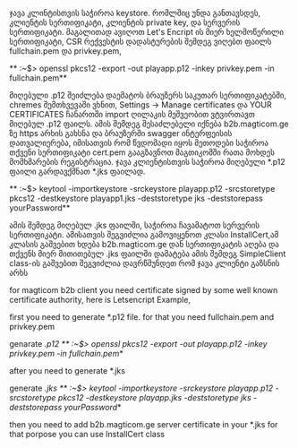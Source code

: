 ჯავა კლინტისთვის საჭიროა keystore. რომლშიც უნდა განთავსდეს, კლიენტის სერთიფიკატი, კლიენტის private key, და სერვერის სერთიფიკატი.
მაგალითად ავიღოთ Let's Encript ის მიერ ხელმოწერილი სერთიფიკატი, 
CSR რექვესტის დადასტურების შემდეგ ვიღებთ ფაილს   fullchain.pem და privkey.pem,

** :~$> openssl pkcs12 -export -out playapp.p12 -inkey privkey.pem -in  fullchain.pem**

მიღებული .p12 შეიძლება დაემატოს ბრაუზერს საკუთარ სერთიფიკატებში, chremes შემთხვევაში 
ვხნით, Settings -> Manage certificates და YOUR CERTIFICATES ჩანართში import ღილაკის მეშვეობით ვტვირთავთ მიღებულ .p12 ფაილს. 
ამის შემდეგ შესაძლებელი იქნება b2b.magticom.ge ზე https არხის გახსნა
და ბრაუზერში swagger ინტერფეისის დათვალიერება,
იმისათვის რომ წვდომადი იყოს მეთოდები საჭიროა თქვენი სერთიფიკატი cert.pem გააგზავნოთ მაგთიკომში რათა მოხდეს მომხმარების რეგისტრაცია.
ჯავა კლიენტისთვის საჭიროა მიღებული *.p12 ფაილი გარდავქმნათ *.jks ფაილად.

** :~$> keytool -importkeystore -srckeystore playapp.p12 -srcstoretype pkcs12  -destkeystore playapp1.jks -deststoretype jks -deststorepass yourPassword**

ამის შემდეგ მიღებულ .jks ფაილში, საჭიროა ჩავამატოთ სერვერის სერთიფიკატი. ამისათვის შეგვიძლია გამოვიყენოთ  კლასი InstallCert,ამ კლასის გაშვებით
ხდება b2b.magticom.ge დან სერთიფიკატის აღება და თქვენს მიერ მითითებულ .jks ფაილში დამატება
ამის შემდეგ SimpleClient   class-ის გაშვებით შეგვიძლია დავრწმუნდეთ რომ ჯავა კლიენტი გაზსნის არხს


for magticom b2b client you need certificate signed by some well known certificate authority,
here is Letsencript Example,

first you need to generate *.p12 file. for that you need fullchain.pem and privkey.pem 

genarate *.p12 
** :~$> openssl pkcs12 -export -out playapp.p12 -inkey privkey.pem -in  fullchain.pem**

after you need to generate *.jks

generate *.jks
** :~$> keytool -importkeystore -srckeystore playapp.p12 -srcstoretype pkcs12  -destkeystore playapp.jks -deststoretype jks -deststorepass yourPassword**

then you need to add b2b.magticom.ge server certificate in your *.jks for that porpose you can use InstallCert class


